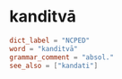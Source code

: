 # kanditvā

``` toml
dict_label = "NCPED"
word = "kanditvā"
grammar_comment = "absol."
see_also = ["kandati"]
```

